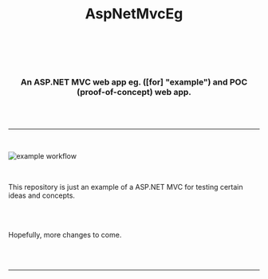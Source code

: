 <h1 align=center> 
  <b> AspNetMvcEg </b>

  <br />
  <br />

</h1>

<br />
<br />

<h3 align=center>
  An ASP.NET MVC web app eg. ([for] "example") and POC (proof-of-concept) web app. 
</h3>

<br />
<br />

<hr>

<br />

![example workflow](https://github.com/pjnalls/AspNetMvcEg/actions/workflows/AspNetMvcCI.yml/badge.svg)

<br />

This repository is just an example of a ASP.NET MVC for testing certain ideas and concepts.

<br />
<br />

Hopefully, more changes to come.

<br />
<br />

<hr>

<br />
